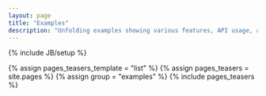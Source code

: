 ```yaml
---
layout: page
title: "Examples"
description: "Unfolding examples showing various features, API usage, and selected experiments. <br/><br/>These are mostly simple applications with only a small description. For more in-depth explanations, take a look at our step-by-step <a href='../tutorials'>tutorials</a>, and for more complex map applications visit our <a href='../exhibition'>exhibition</a>."
---
```

{% include JB/setup %}

{% assign pages_teasers_template = "list" %}
{% assign pages_teasers = site.pages %}
{% assign group = "examples" %}
{% include pages_teasers %}
